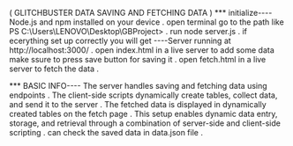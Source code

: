 (   GLITCHBUSTER DATA SAVING AND FETCHING DATA )
*** initialize---- 
Node.js and npm installed on your device .
open terminal go to the path like PS C:\Users\LENOVO\Desktop\GBProject> .
run node server.js   .
if ecerything set up correctly you will get ----Server running at http://localhost:3000/   .
open index.html in a live server to add some data make ssure to press save button for saving it  .
open fetch.html in a live server to fetch the data  .

*** BASIC INFO----
The server handles saving and fetching data using endpoints  .
The client-side scripts dynamically create tables, collect data, and send it to the server  .
The fetched data is displayed in dynamically created tables on the fetch page  .
This setup enables dynamic data entry, storage, and retrieval through a combination of server-side and client-side scripting  .
 can check the saved data in data.json file  . 
